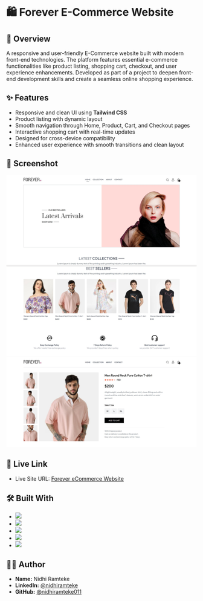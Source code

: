 # 🛍️ Forever E-Commerce Website


## 🧾 Overview
A responsive and user-friendly E-Commerce website built with modern front-end technologies. The platform features essential e-commerce functionalities like product listing, shopping cart, checkout, and user experience enhancements. Developed as part of a project to deepen front-end development skills and create a seamless online shopping experience.


## ✨ Features
- Responsive and clean UI using **Tailwind CSS**
- Product listing with dynamic layout
- Smooth navigation through Home, Product, Cart, and Checkout pages
- Interactive shopping cart with real-time updates
- Designed for cross-device compatibility
- Enhanced user experience with smooth transitions and clean layout

## 📸 Screenshot
![screenshot of the collection pack](frontend/src/assets/screenshot1.jpeg)
![screenshot of collection pack preview](frontend/src/assets/screenshot2.jpeg)
![screenshot of collection pack preview](frontend/src/assets/screenshot3.jpeg)




## 🔗 Live Link
- Live Site URL: [Forever eCommerce Website](https://forever-theta-gold.vercel.app/)

## 🛠️ Built With
- <img src="https://img.shields.io/badge/HTML5-%23E34F26.svg?style=flat-square&logo=html5&logoColor=white" />
- <img src="https://img.shields.io/badge/CSS3-%231572B6.svg?style=flat-square&logo=css3&logoColor=white" />
- <img src="https://img.shields.io/badge/JavaScript-%23F7DF1E.svg?style=flat-square&logo=javascript&logoColor=black" />
- <img src="https://img.shields.io/badge/Tailwind-%2338B2AC.svg?style=flat-square&logo=tailwind-css&logoColor=white" />
- <img src="https://img.shields.io/badge/React-%2361DAFB.svg?style=flat-square&logo=react&logoColor=black" />

## 👨‍💻 Author

- **Name:** Nidhi Ramteke
- **LinkedIn:** [@nidhiramteke](https://www.linkedin.com/in/nidhi-ramteke-24nr/)
- **GitHub:** [@nidhiramteke011](https://github.com/nidhiramteke011)
